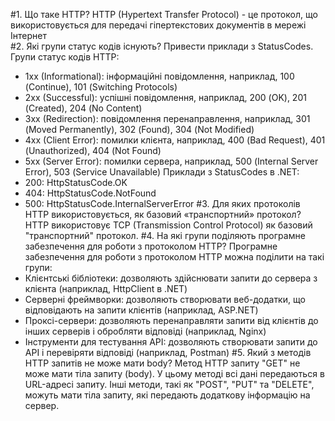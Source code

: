 #1.	Що таке HTTP?
HTTP (Hypertext Transfer Protocol) - це протокол, що використовується для передачі гіпертекстових документів в мережі Інтернет</br>
#2.	Які групи статус кодів існують? Привести приклади з StatusCodes.
Групи статус кодів HTTP:
* 1xx (Informational): інформаційні повідомлення, наприклад, 100 (Continue), 101 (Switching Protocols)
* 2xx (Successful): успішні повідомлення, наприклад, 200 (OK), 201 (Created), 204 (No Content)
* 3xx (Redirection): повідомлення перенаправлення, наприклад, 301 (Moved Permanently), 302 (Found), 304 (Not Modified)
* 4xx (Client Error): помилки клієнта, наприклад, 400 (Bad Request), 401 (Unauthorized), 404 (Not Found)
* 5xx (Server Error): помилки сервера, наприклад, 500 (Internal Server Error), 503 (Service Unavailable)
Приклади з StatusCodes в .NET:
* 200: HttpStatusCode.OK
* 404: HttpStatusCode.NotFound
* 500: HttpStatusCode.InternalServerError
#3.	Для яких протоколів HTTP використовується, як базовий «транспортний» протокол?
HTTP використовує TCP (Transmission Control Protocol) як базовий "транспортний" протокол.
#4.	На які групи поділяють програмне забезпечення для роботи з протоколом HTTP?
Програмне забезпечення для роботи з протоколом HTTP можна поділити на такі групи:
* Клієнтські бібліотеки: дозволяють здійснювати запити до сервера з клієнта (наприклад, HttpClient в .NET)
* Серверні фреймворки: дозволяють створювати веб-додатки, що відповідають на запити клієнтів (наприклад, ASP.NET)
* Проксі-сервери: дозволяють перенаправляти запити від клієнтів до інших серверів і обробляти відповіді (наприклад, Nginx)
* Інструменти для тестування API: дозволяють створювати запити до API і перевіряти відповіді (наприклад, Postman)
#5.	Який з методів HTTP запитів не може мати body?
Метод HTTP запиту "GET" не може мати тіла запиту (body). У цьому методі всі дані передаються в URL-адресі запиту. Інші методи, такі як "POST", "PUT" та "DELETE", можуть мати тіла запиту, які передають додаткову інформацію на сервер.
